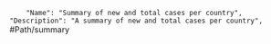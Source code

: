 `    "Name": "Summary of new and total cases per country",
    "Description": "A summary of new and total cases per country",`
    #Path/summary